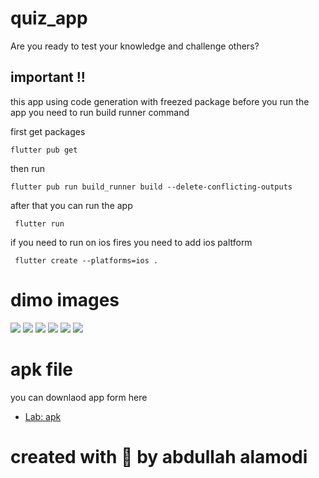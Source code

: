 # quiz_app

Are you ready to test your knowledge and challenge others?

## important !!

this app using code generation with freezed package 
before you run the app 
you need to run build runner command 

first get packages

```
flutter pub get 

```

then run

```
flutter pub run build_runner build --delete-conflicting-outputs

```

after that you can run the app 

```
 flutter run

```

if you need to run on ios fires you need to add ios paltform 

```
 flutter create --platforms=ios .

```



# dimo images

![](https://github.com/abdullahalamodi/quiz_app/blob/main/assets/demo/1.png?raw=true)
![](https://github.com/abdullahalamodi/quiz_app/blob/main/assets/demo/2.png?raw=true)
![](https://github.com/abdullahalamodi/quiz_app/blob/main/assets/demo/3.png?raw=true)
![](https://github.com/abdullahalamodi/quiz_app/blob/main/assets/demo/4.png?raw=true)
![](https://github.com/abdullahalamodi/quiz_app/blob/main/assets/demo/5.png?raw=true)
![](https://github.com/abdullahalamodi/quiz_app/blob/main/assets/demo/6.png?raw=true)



# apk file 

you can downlaod app form here 

- [Lab: apk ](https://flutter.dev/docs/get-started/codelab)



# created with 💙 by abdullah alamodi 
